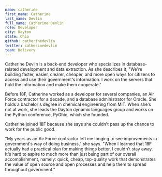 ```yaml
---
name: catherine
first_name: Catherine
last_name: Devlin
full_name: Catherine Devlin
role: Developer
city: Dayton
state: Ohio
github: catherinedevlin
twitter: catherinedevlin
team: Delivery
---
```


Catherine Devlin is a back-end developer who specializes in database-related development and data extraction. As she describes it, "We're building faster, easier, clearer, cheaper, and more open ways for citizens to access and use their government's information. I work on the servers that hold the information and make them cooperate."

Before 18F, Catherine worked as a developer for several companies, an Air Force contractor for a decade, and a database administrator for Oracle. She holds a bachelor's degree in chemical engineering from MIT. When she's not at work, she leads the Dayton dynamic languages group and works on the Python conference, PyOhio, which she founded.

Catherine joined 18F because she says she couldn't pass up the chance to work for the public good. 

"My years as an Air Force contractor left me longing to see improvements in government's way of doing business," she says. "When I learned that 18F actually had a practical plan for making things better, I couldn't stay away. It's hard to aspire to much more than just being part of our overall accomplishment, namely: quick, cheap, top-quality work that demonstrates the value of open source and open processes and help them to spread throughout government."
